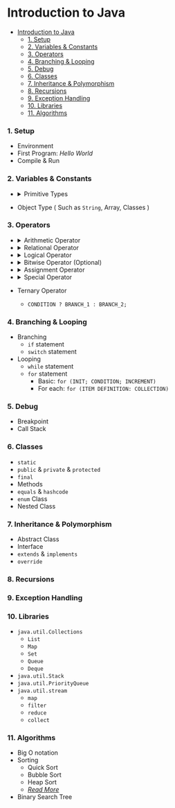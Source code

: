 # Introduction to Java

- [Introduction to Java](#introduction-to-java)
    - [1. Setup](#1-setup)
    - [2. Variables & Constants](#2-variables--constants)
    - [3. Operators](#3-operators)
    - [4. Branching & Looping](#4-branching--looping)
    - [5. Debug](#5-debug)
    - [6. Classes](#6-classes)
    - [7. Inheritance & Polymorphism](#7-inheritance--polymorphism)
    - [8. Recursions](#8-recursions)
    - [9. Exception Handling](#9-exception-handling)
    - [10. Libraries](#10-libraries)
    - [11. Algorithms](#11-algorithms)

### 1. Setup
- Environment
- First Program: *Hello World*
- Compile & Run

### 2. Variables & Constants
- 
  <details>
  <summary> Primitive Types </summary>

  | Data Type |  Size   |                Description                 |
  | :-------: | :-----: | :----------------------------------------: |
  |  `byte`   | 1 byte  |  integer -2<sup>7</sup> ~ 2<sup>7</sup>-1  |
  |  `short`  | 2 bytes | integer -2<sup>15</sup> ~ 2<sup>15</sup>-1 |
  |   `int`   | 4 bytes | integer -2<sup>31</sup> ~ 2<sup>31</sup>-1 |
  |  `long`   | 8 bytes | integer -2<sup>63</sup> ~ 2<sup>63</sup>-1 |
  |  `float`  | 4 bytes |        decimal 6 ~ 7 decimal points        |
  | `double`  | 8 bytes |       decimal 15 ~ 16 decimal points       |
  | `boolean` |  1 bit  |             `true` or `false`              |
  |  `char`   | 1 byte  |         character or ASCII values          |

  *( 1 byte = 8 bits )*

  </details>

- Object Type ( Such as `String`, Array, Classes )

### 3. Operators
-
  <details>
  <summary> Arithmetic Operator </summary>

  | Operator | Description |
  | :------: | :---------: |
  |   `+`    |    plus     |
  |   `-`    |    minor    |
  |   `*`    |  multiple   |
  |   `/`    |   divide    |
  |   `%`    |     mod     |

  </details>

- 
  <details>
  <summary> Relational Operator </summary>
  
  | Operator |   Description    |
  | :------: | :--------------: |
  |   `==`   |      equal       |
  |   `!=`   |    not equal     |
  |   `>`    |     greater      |
  |   `>=`   | greater or equal |
  |   `<=`   |  less or equal   |
  
  </details>

- 
  <details>
  <summary> Logical Operator </summary>

  | Operator | Description |
  | :------: | :---------: |
  |   `&&`   |     and     |
  |   `||`   |     or      |
  |   `!`    |     not     |

  </details>

- 
  <details>
  <summary>Bitwise Operator (Optional)</summary>

  | Operator |     Description      |
  | :------: | :------------------: |
  |   `&`    |      binary and      |
  |   `|`    |      binary or       |
  |   `^`    |      binary xor      |
  |   `~`    |      binary not      |
  |   `>>`   |     right shift      |
  |   `<<`   |      left shift      |
  |  `>>>`   | unsigned right shift |

  </details>

- 
  <details>
  <summary>Assignment Operator</summary>

  | Operator | Description |
  | :------: | :---------: |
  |   `=`    |   assign    |
  |   `+=`   |  increment  |
  |   `-=`   |  decrement  |
  |          |             |
  |   `*=`   |     ...     |
  |   `/=`   |     ...     |
  |   `%=`   |     ...     |
  |          |             |
  |  `>>=`   |     ...     |
  |  `<<=`   |     ...     |
  |   `&=`   |     ...     |
  |   `|=`   |     ...     |
  |   `^=`   |     ...     |
  
  </details>

- 
  <details>
  <summary>Special Operator</summary>

  | Operator |  Description  |
  | :------: | :-----------: |
  |   `++`   | same as `+=1` |
  |   `--`   | same as `-=1` |

  </details>

- Ternary Operator 
  - `CONDITION ? BRANCH_1 : BRANCH_2;`

### 4. Branching & Looping
- Branching
  - `if` statement
  - `switch` statement
- Looping
  - `while` statement
  - `for` statement
    * Basic: `for (INIT; CONDITION; INCREMENT)` 
    * For each: `for (ITEM DEFINITION: COLLECTION)`

### 5. Debug
- Breakpoint
- Call Stack

### 6. Classes
- `static`
- `public` & `private` & `protected`
- `final`
- Methods
- `equals` & `hashcode`
- `enum` Class
- Nested Class

### 7. Inheritance & Polymorphism
- Abstract Class
- Interface
- `extends` & `implements`
- `override`

### 8. Recursions

### 9. Exception Handling

### 10. Libraries
- `java.util.Collections`
  - `List`
  - `Map`
  - `Set`
  - `Queue`
  - `Deque`
- `java.util.Stack`
- `java.util.PriorityQueue`
- `java.util.stream`
  - `map`
  - `filter`
  - `reduce`
  - `collect`

### 11. Algorithms
- Big O notation
- Sorting
  - Quick Sort
  - Bubble Sort
  - Heap Sort
  - [_Read More_](https://www.cs.cmu.edu/~adamchik/15-121/lectures/Sorting%20Algorithms/sorting.html#:~:text=Sorting%20is%20ordering%20a%20list,it%20is%20called%20external%20sorting.)
- Binary Search Tree
